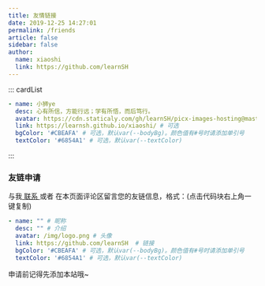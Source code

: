 ```yaml
---
title: 友情链接
date: 2019-12-25 14:27:01
permalink: /friends
article: false
sidebar: false
author:
  name: xiaoshi
  link: https://github.com/learnSH
---
```


<!--
普通卡片列表容器，可用于友情链接、项目推荐、古诗词展示等。
cardList 后面可跟随一个数字表示每行最多显示多少个，选值范围1~4，默认3。在小屏时会根据屏幕宽度减少每行显示数量。
-->
::: cardList
```yaml
- name: 小狮ye
  desc: 心有所信，方能行远；学有所悟，而后笃行。
  avatar: https://cdn.staticaly.com/gh/learnSH/picx-images-hosting@master/20230405/logo.3mydhhm5sm00.png # 可选
  link: https://learnsh.github.io/xiaoshi/ # 可选
  bgColor: '#CBEAFA' # 可选，默认var(--bodyBg)。颜色值有#号时请添加单引号
  textColor: '#6854A1' # 可选，默认var(--textColor)
```
:::


### 友链申请

与我[ 联系 ](/about/#联系)或者 在本页面评论区留言您的友链信息，格式：(点击代码块右上角一键复制)


```yaml
- name: "" # 昵称
  desc: "" # 介绍
  avatar: /img/logo.png # 头像
  link: https://github.com/learnSH  # 链接
  bgColor: '#CBEAFA' # 可选，默认var(--bodyBg)。颜色值有#号时请添加单引号
  textColor: '#6854A1' # 可选，默认var(--textColor)
```

申请前记得先添加本站哦~

